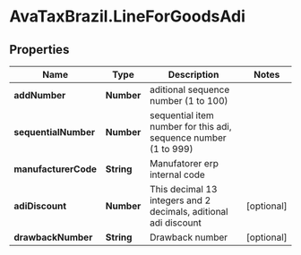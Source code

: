 # AvaTaxBrazil.LineForGoodsAdi

## Properties
Name | Type | Description | Notes
------------ | ------------- | ------------- | -------------
**addNumber** | **Number** | aditional sequence number (1 to 100) | 
**sequentialNumber** | **Number** | sequential item number for this adi, sequence number (1 to 999) | 
**manufacturerCode** | **String** | Manufatorer erp internal code | 
**adiDiscount** | **Number** | This decimal 13 integers and 2 decimals, aditional adi discount | [optional] 
**drawbackNumber** | **String** | Drawback number | [optional] 


